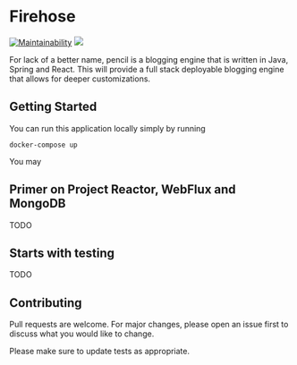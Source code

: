 # Firehose
[![Maintainability](https://api.codeclimate.com/v1/badges/59427da032d36c330462/maintainability)](https://codeclimate.com/github/shinjonathan/blog/maintainability)
<a href="https://codeclimate.com/github/shinjonathan/blog/test_coverage"><img src="https://api.codeclimate.com/v1/badges/59427da032d36c330462/test_coverage" /></a>

For lack of a better name, pencil is a blogging engine that is written in Java, Spring and React.
This will provide a full stack deployable blogging engine that allows for deeper customizations.

## Getting Started

You can run this application locally simply by running

```
docker-compose up
```

You may 
## Primer on Project Reactor, WebFlux and MongoDB

TODO

## Starts with testing

TODO

## Contributing
Pull requests are welcome. For major changes, please open an issue first to discuss what you would like to change.

Please make sure to update tests as appropriate.

